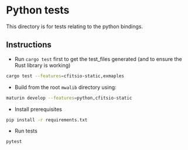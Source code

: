 # Python tests

This directory is for tests relating to the python bindings.

## Instructions

* Run `cargo test` first to get the test_files generated (and to ensure the Rust library is working)

```bash
cargo test --features=cfitsio-static,exmaples
```

* Build from the root `mwalib` directory using:

```bash
maturin develop --features=python,cfitsio-static
```

* Install prerequisites

```bash
pip install -r requirements.txt
```

* Run tests

```bash
pytest
```
